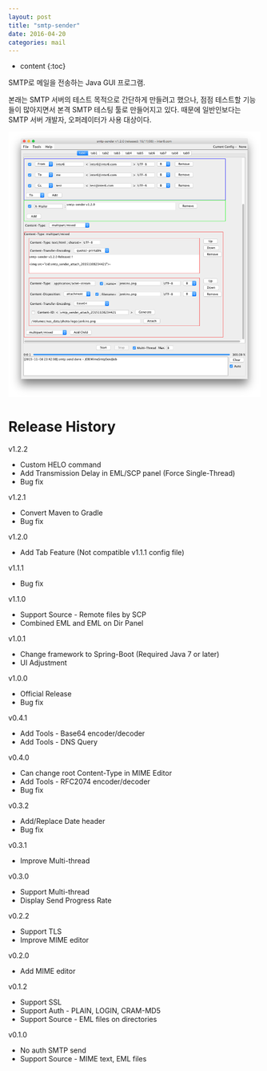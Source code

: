 ```yaml
---
layout: post
title: "smtp-sender"
date: 2016-04-20
categories: mail
---
```


* content
{:toc}

SMTP로 메일을 전송하는 Java GUI 프로그램.

본래는 SMTP 서버의 테스트 목적으로 간단하게 만들려고 했으나, 점점 테스트할 기능들이 많아지면서 본격 SMTP 테스팅 툴로 만들어지고 있다.
때문에 일반인보다는 SMTP 서버 개발자, 오퍼레이터가 사용 대상이다.

![smtp-sender v1.2.2](/media/mail/smtp-sender_v1.2.0.png)


# Release History

v1.2.2

- Custom HELO command
- Add Transmission Delay in EML/SCP panel (Force Single-Thread)
- Bug fix

v1.2.1

- Convert Maven to Gradle
- Bug fix

v1.2.0

- Add Tab Feature (Not compatible v1.1.1 config file)

v1.1.1

- Bug fix

v1.1.0

- Support Source - Remote files by SCP
- Combined EML and EML on Dir Panel

v1.0.1

- Change framework to Spring-Boot (Required Java 7 or later)
- UI Adjustment

v1.0.0

- Official Release
- Bug fix

v0.4.1

- Add Tools - Base64 encoder/decoder
- Add Tools - DNS Query

v0.4.0

- Can change root Content-Type in MIME Editor
- Add Tools - RFC2074 encoder/decoder
- Bug fix

v0.3.2

- Add/Replace Date header
- Bug fix

v0.3.1

- Improve Multi-thread

v0.3.0

- Support Multi-thread
- Display Send Progress Rate

v0.2.2

- Support TLS
- Improve MIME editor

v0.2.0

- Add MIME editor

v0.1.2

- Support SSL
- Support Auth - PLAIN, LOGIN, CRAM-MD5
- Support Source - EML files on directories

v0.1.0

- No auth SMTP send
- Support Source - MIME text, EML files
